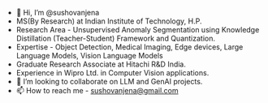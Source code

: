 - 👋 Hi, I’m @sushovanjena
-  MS(By Research) at Indian Institute of Technology, H.P.
-  Research Area - Unsupervised Anomaly Segmentation using Knowledge Distillation (Teacher-Student) Framework and Quantization.
-  Expertise - Object Detection, Medical Imaging, Edge devices, Large Language Models, Vision Language Models
-  Graduate Research Associate at Hitachi R&D India.
-  Experience in Wipro Ltd. in Computer Vision applications.
- 💞️ I’m looking to collaborate on LLM and GenAI projects.
- 📫 How to reach me - sushovanjena@gmail.com

<!---
sushovanjena/sushovanjena is a ✨ special ✨ repository because its `README.md` (this file) appears on your GitHub profile.
You can click the Preview link to take a look at your changes.
--->

